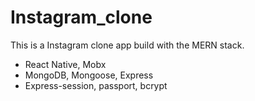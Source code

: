 # Instagram_clone
This is a Instagram clone app build with the MERN stack.
* React Native, Mobx
* MongoDB, Mongoose, Express
* Express-session, passport, bcrypt


